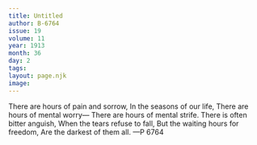 ```yaml
---
title: Untitled
author: B-6764
issue: 19
volume: 11
year: 1913
month: 36
day: 2
tags:
layout: page.njk
image:
---
```

There are hours of pain and sorrow, In the seasons of our life, There are hours of mental worry— There are hours of mental strife. There is often bitter anguish, When the tears refuse to fall, But the waiting hours for freedom, Are the darkest of them all. —P 6764 




